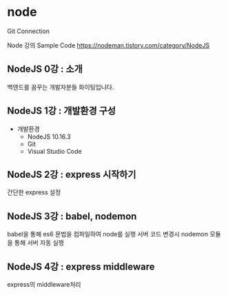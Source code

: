 # node
Git Connection

Node 강의 Sample Code
https://nodeman.tistory.com/category/NodeJS

## NodeJS 0강 : 소개
백엔드를 꿈꾸는 개발자분들 화이팅입니다.

## NodeJS 1강 : 개발환경 구성
+ 개발환경
    * NodeJS 10.16.3
    * Git
    * Visual Studio Code

## NodeJS 2강 : express 시작하기
간단한 express 설정

## NodeJS 3강 : babel, nodemon
babel을 통해 es6 문법을 컴파일하여 node를 실행
서버 코드 변경시 nodemon 모듈을 통해 서버 자동 실행

## NodeJS 4강 : express middleware
express의 middleware처리